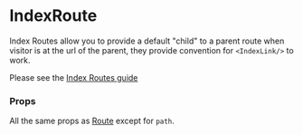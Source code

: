 # IndexRoute

Index Routes allow you to provide a default "child" to a parent
route when visitor is at the url of the parent, they provide convention
for `<IndexLink/>` to work.

Please see the [Index Routes guide](../basics/IndexRoutes.md)

### Props

All the same props as [Route](./Route.md) except for `path`.



